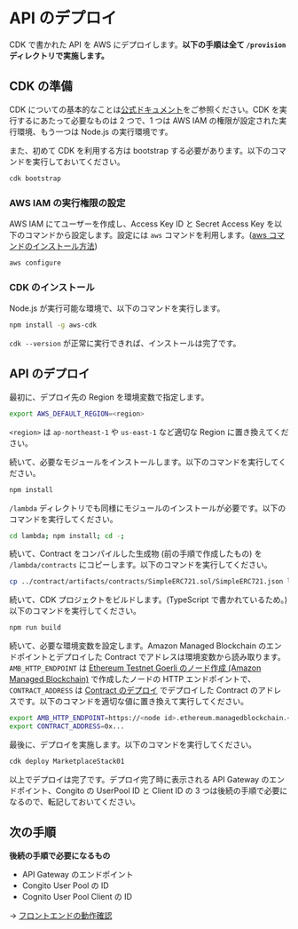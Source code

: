 # API のデプロイ

CDK で書かれた API を AWS にデプロイします。**以下の手順は全て `/provision` ディレクトリで実施します。**

## CDK の準備

CDK についての基本的なことは[公式ドキュメント](https://docs.aws.amazon.com/cdk/api/latest/)をご参照ください。CDK を実行するにあたって必要なものは 2 つで、1 つは AWS IAM の権限が設定された実行環境、もう一つは Node.js の実行環境です。

また、初めて CDK を利用する方は bootstrap する必要があります。以下のコマンドを実行しておいてください。

```bash
cdk bootstrap
```

### AWS IAM の実行権限の設定

AWS IAM にてユーザーを作成し、Access Key ID と Secret Access Key を以下のコマンドから設定します。設定には `aws` コマンドを利用します。([aws コマンドのインストール方法](https://docs.aws.amazon.com/cli/latest/userguide/cli-chap-install.html))

```bash
aws configure
```

### CDK のインストール

Node.js が実行可能な環境で、以下のコマンドを実行します。

```bash
npm install -g aws-cdk
```

`cdk --version` が正常に実行できれば、インストールは完了です。

## API のデプロイ

最初に、デプロイ先の Region を環境変数で指定します。

```bash
export AWS_DEFAULT_REGION=<region>
```

`<region>` は `ap-northeast-1` や `us-east-1` など適切な Region に置き換えてください。

続いて、必要なモジュールをインストールします。以下のコマンドを実行してください。

```bash
npm install
```

`/lambda` ディレクトリでも同様にモジュールのインストールが必要です。以下のコマンドを実行してください。

```bash
cd lambda; npm install; cd -;
```

続いて、Contract をコンパイルした生成物 (前の手順で作成したもの) を `/lambda/contracts` にコピーします。以下のコマンドを実行してください。

```bash
cp ../contract/artifacts/contracts/SimpleERC721.sol/SimpleERC721.json lambda/contracts/.
```

続いて、CDK プロジェクトをビルドします。(TypeScript で書かれているため。) 以下のコマンドを実行してください。

```bash
npm run build
```

続いて、必要な環境変数を設定します。Amazon Managed Blockchain のエンドポイントとデプロイした Contract でアドレスは環境変数から読み取ります。`AMB_HTTP_ENDPOINT` は [Ethereum Testnet Goerli のノード作成 (Amazon Managed Blockchain)](/docs/ja/DOCS_01_CREATE_AMB.md) で作成したノードの HTTP エンドポイントで、`CONTRACT_ADDRESS` は [Contract のデプロイ](/docs/ja/DOCS_02_DEPLOY_CONTRACT.md) でデプロイした Contract のアドレスです。以下のコマンドを適切な値に置き換えて実行してください。

```bash
export AMB_HTTP_ENDPOINT=https://<node id>.ethereum.managedblockchain.<region>.amazonaws.com
export CONTRACT_ADDRESS=0x...
```

最後に、デプロイを実施します。以下のコマンドを実行してください。

```bash
cdk deploy MarketplaceStack01
```

以上でデプロイは完了です。デプロイ完了時に表示される API Gateway のエンドポイント、Congito の UserPool ID と Client ID の 3 つは後続の手順で必要になるので、転記しておいてください。

## 次の手順

**後続の手順で必要になるもの**

- API Gateway のエンドポイント
- Congito User Pool の ID
- Cognito User Pool Client の ID

-> [フロントエンドの動作確認](/docs/ja/DOCS_04_FRONTEND.md)

